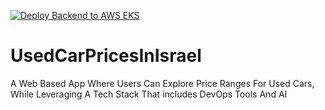 [![Deploy Backend to AWS EKS](https://github.com/MosheT01/UsedCarPricesInIsrael/actions/workflows/backend-deploy.yml/badge.svg)](https://github.com/MosheT01/UsedCarPricesInIsrael/actions/workflows/backend-deploy.yml)
# UsedCarPricesInIsrael
A Web Based App Where Users Can Explore Price Ranges For Used Cars, While Leveraging A Tech Stack That includes DevOps Tools And AI 
